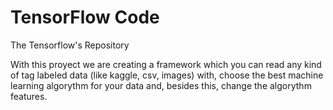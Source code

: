 # TensorFlow Code
The Tensorflow's Repository

With this proyect we are creating a framework which you can read any kind of tag labeled data (like kaggle, csv, images) with, choose the best machine learning algorythm for your data and, besides this, change the algorythm features.
